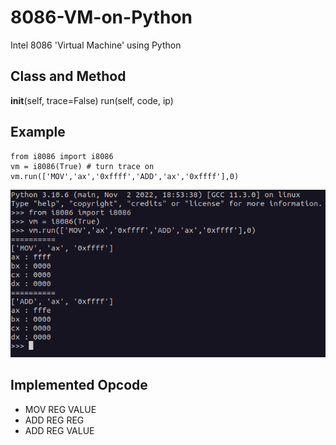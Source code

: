 # 8086-VM-on-Python
Intel 8086 'Virtual Machine' using Python

## Class and Method
__init__(self, trace=False)
run(self, code, ip)

## Example
```
from i8086 import i8086
vm = i8086(True) # turn trace on
vm.run(['MOV','ax','0xffff','ADD','ax','0xffff'],0)
```
![alt text](https://github.com/aderama2711/8086-VM-on-Python/blob/main/output.png)

## Implemented Opcode
- MOV REG VALUE
- ADD REG REG
- ADD REG VALUE

